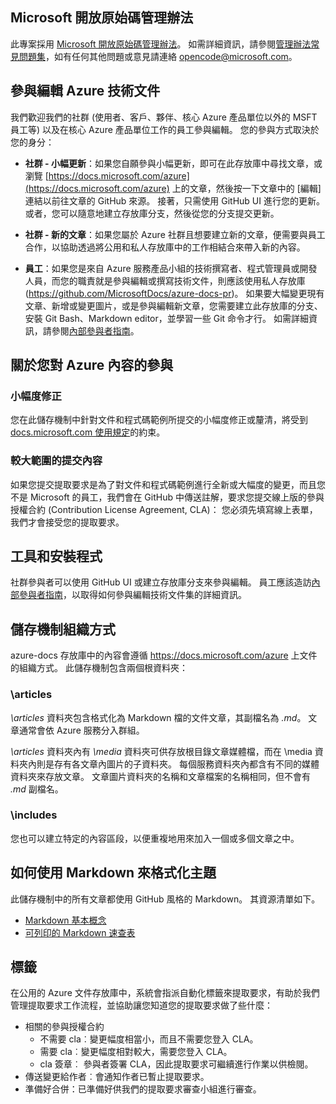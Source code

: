 ## <a name="microsoft-open-source-code-of-conduct"></a>Microsoft 開放原始碼管理辦法

此專案採用 [Microsoft 開放原始碼管理辦法](https://opensource.microsoft.com/codeofconduct/)。
如需詳細資訊，請參閱[管理辦法常見問題集](https://opensource.microsoft.com/codeofconduct/faq/)，如有任何其他問題或意見請連絡 [opencode@microsoft.com](mailto:opencode@microsoft.com)。

## <a name="contribute-to-azure-technical-documentation"></a>參與編輯 Azure 技術文件
我們歡迎我們的社群 (使用者、客戶、夥伴、核心 Azure 產品單位以外的 MSFT 員工等) 以及在核心 Azure 產品單位工作的員工參與編輯。 您的參與方式取決於您的身分：

* **社群 - 小幅更新**：如果您自願參與小幅更新，即可在此存放庫中尋找文章，或瀏覽 [https://docs.microsoft.com/azure](https://docs.microsoft.com/azure) 上的文章，然後按一下文章中的 [編輯] 連結以前往文章的 GitHub 來源。 接著，只需使用 GitHub UI 進行您的更新。 或者，您可以隨意地建立存放庫分支，然後從您的分支提交更新。

* **社群 - 新的文章**：如果您屬於 Azure 社群且想要建立新的文章，便需要與員工合作，以協助透過將公用和私人存放庫中的工作相結合來帶入新的內容。

* **員工**：如果您是來自 Azure 服務產品小組的技術撰寫者、程式管理員或開發人員，而您的職責就是參與編輯或撰寫技術文件，則應該使用私人存放庫 (https://github.com/MicrosoftDocs/azure-docs-pr)。 如果要大幅變更現有文章、新增或變更圖片，或是參與編輯新文章，您需要建立此存放庫的分支、安裝 Git Bash、Markdown editor，並學習一些 Git 命令才行。 如需詳細資訊，請參閱[內部參與者指南](https://review.docs.microsoft.com/en-us/help/contribute/?branch=master)。


## <a name="about-your-contributions-to-azure-content"></a>關於您對 Azure 內容的參與
### <a name="minor-corrections"></a>小幅度修正
您在此儲存機制中針對文件和程式碼範例所提交的小幅度修正或釐清，將受到 [docs.microsoft.com 使用規定](https://docs.microsoft.com/legal/termsofuse)的約束。

### <a name="larger-submissions"></a>較大範圍的提交內容
如果您提交提取要求是為了對文件和程式碼範例進行全新或大幅度的變更，而且您不是 Microsoft 的員工，我們會在 GitHub 中傳送註解，要求您提交線上版的參與授權合約 (Contribution License Agreement, CLA)： 您必須先填寫線上表單，我們才會接受您的提取要求。

## <a name="tools-and-setup"></a>工具和安裝程式
社群參與者可以使用 GitHub UI 或建立存放庫分支來參與編輯。 員工應該造訪[內部參與者指南](https://review.docs.microsoft.com/en-us/help/contribute/?branch=master)，以取得如何參與編輯技術文件集的詳細資訊。

## <a name="repository-organization"></a>儲存機制組織方式
azure-docs 存放庫中的內容會遵循 https://docs.microsoft.com/azure 上文件的組織方式。 此儲存機制包含兩個根資料夾：

### <a name="articles"></a>\articles
*\articles* 資料夾包含格式化為 Markdown 檔的文件文章，其副檔名為 *.md*。 文章通常會依 Azure 服務分入群組。

*\articles* 資料夾內有 *\media* 資料夾可供存放根目錄文章媒體檔，而在 \media 資料夾內則是存有各文章內圖片的子資料夾。  每個服務資料夾內都含有不同的媒體資料夾來存放文章。 文章圖片資料夾的名稱和文章檔案的名稱相同，但不會有 *.md* 副檔名。

### <a name="includes"></a>\includes
您也可以建立特定的內容區段，以便重複地用來加入一個或多個文章之中。 

## <a name="how-to-use-markdown-to-format-your-topic"></a>如何使用 Markdown 來格式化主題
此儲存機制中的所有文章都使用 GitHub 風格的 Markdown。  其資源清單如下。

* [Markdown 基本概念](https://help.github.com/articles/markdown-basics/)
* [可列印的 Markdown 速查表](https://guides.github.com/pdfs/markdown-cheatsheet-online.pdf)


## <a name="labels"></a>標籤
在公用的 Azure 文件存放庫中，系統會指派自動化標籤來提取要求，有助於我們管理提取要求工作流程，並協助讓您知道您的提取要求做了些什麼：

* 相關的參與授權合約
  * 不需要 cla︰變更幅度相當小，而且不需要您登入 CLA。
  * 需要 cla︰變更幅度相對較大，需要您登入 CLA。
  * cla 簽章︰ 參與者簽署 CLA，因此提取要求可繼續進行作業以供檢閱。
* 傳送變更給作者︰會通知作者已暫止提取要求。
* 準備好合併：已準備好供我們的提取要求審查小組進行審查。


